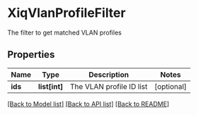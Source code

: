# XiqVlanProfileFilter

The filter to get matched VLAN profiles
## Properties
Name | Type | Description | Notes
------------ | ------------- | ------------- | -------------
**ids** | **list[int]** | The VLAN profile ID list | [optional] 

[[Back to Model list]](../README.md#documentation-for-models) [[Back to API list]](../README.md#documentation-for-api-endpoints) [[Back to README]](../README.md)


